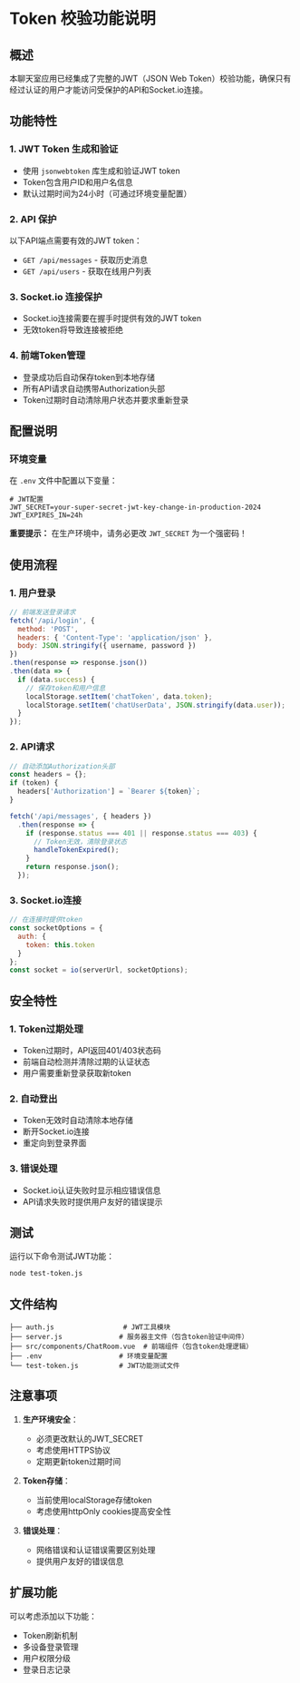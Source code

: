 # Token 校验功能说明

## 概述

本聊天室应用已经集成了完整的JWT（JSON Web Token）校验功能，确保只有经过认证的用户才能访问受保护的API和Socket.io连接。

## 功能特性

### 1. JWT Token 生成和验证
- 使用 `jsonwebtoken` 库生成和验证JWT token
- Token包含用户ID和用户名信息
- 默认过期时间为24小时（可通过环境变量配置）

### 2. API 保护
以下API端点需要有效的JWT token：
- `GET /api/messages` - 获取历史消息
- `GET /api/users` - 获取在线用户列表

### 3. Socket.io 连接保护
- Socket.io连接需要在握手时提供有效的JWT token
- 无效token将导致连接被拒绝

### 4. 前端Token管理
- 登录成功后自动保存token到本地存储
- 所有API请求自动携带Authorization头部
- Token过期时自动清除用户状态并要求重新登录

## 配置说明

### 环境变量
在 `.env` 文件中配置以下变量：

```env
# JWT配置
JWT_SECRET=your-super-secret-jwt-key-change-in-production-2024
JWT_EXPIRES_IN=24h
```

**重要提示：** 在生产环境中，请务必更改 `JWT_SECRET` 为一个强密码！

## 使用流程

### 1. 用户登录
```javascript
// 前端发送登录请求
fetch('/api/login', {
  method: 'POST',
  headers: { 'Content-Type': 'application/json' },
  body: JSON.stringify({ username, password })
})
.then(response => response.json())
.then(data => {
  if (data.success) {
    // 保存token和用户信息
    localStorage.setItem('chatToken', data.token);
    localStorage.setItem('chatUserData', JSON.stringify(data.user));
  }
});
```

### 2. API请求
```javascript
// 自动添加Authorization头部
const headers = {};
if (token) {
  headers['Authorization'] = `Bearer ${token}`;
}

fetch('/api/messages', { headers })
  .then(response => {
    if (response.status === 401 || response.status === 403) {
      // Token无效，清除登录状态
      handleTokenExpired();
    }
    return response.json();
  });
```

### 3. Socket.io连接
```javascript
// 在连接时提供token
const socketOptions = {
  auth: {
    token: this.token
  }
};
const socket = io(serverUrl, socketOptions);
```

## 安全特性

### 1. Token过期处理
- Token过期时，API返回401/403状态码
- 前端自动检测并清除过期的认证状态
- 用户需要重新登录获取新token

### 2. 自动登出
- Token无效时自动清除本地存储
- 断开Socket.io连接
- 重定向到登录界面

### 3. 错误处理
- Socket.io认证失败时显示相应错误信息
- API请求失败时提供用户友好的错误提示

## 测试

运行以下命令测试JWT功能：

```bash
node test-token.js
```

## 文件结构

```
├── auth.js                 # JWT工具模块
├── server.js              # 服务器主文件（包含token验证中间件）
├── src/components/ChatRoom.vue  # 前端组件（包含token处理逻辑）
├── .env                   # 环境变量配置
└── test-token.js          # JWT功能测试文件
```

## 注意事项

1. **生产环境安全**：
   - 必须更改默认的JWT_SECRET
   - 考虑使用HTTPS协议
   - 定期更新token过期时间

2. **Token存储**：
   - 当前使用localStorage存储token
   - 考虑使用httpOnly cookies提高安全性

3. **错误处理**：
   - 网络错误和认证错误需要区别处理
   - 提供用户友好的错误信息

## 扩展功能

可以考虑添加以下功能：
- Token刷新机制
- 多设备登录管理
- 用户权限分级
- 登录日志记录 